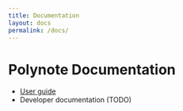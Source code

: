 ```yaml
---
title: Documentation
layout: docs
permalink: /docs/
---
```


# Polynote Documentation

- [User guide](01-installation.md)
- Developer documentation (TODO)